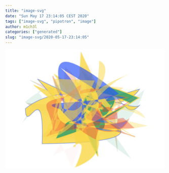 ```yaml
---
title: "image-svg"
date: "Sun May 17 23:14:05 CEST 2020"
tags: ["image-svg", "pipotron", "image"]
author: m1ch3l
categories: ["generated"]
slug: "image-svg/2020-05-17-23:14:05"
---
```


![](image.svg)
